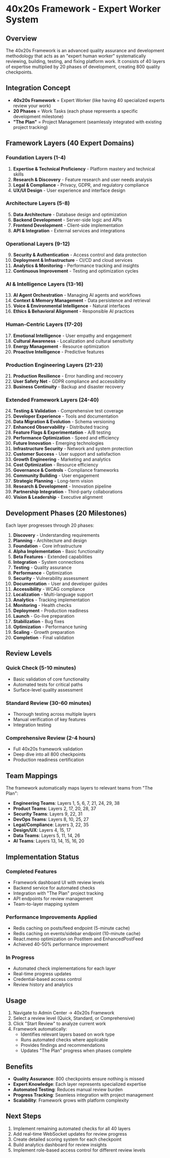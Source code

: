 # 40x20s Framework - Expert Worker System

## Overview

The 40x20s Framework is an advanced quality assurance and development methodology that acts as an "expert human worker" systematically reviewing, building, testing, and fixing platform work. It consists of 40 layers of expertise multiplied by 20 phases of development, creating 800 quality checkpoints.

## Integration Concept

- **40x20s Framework** = Expert Worker (like having 40 specialized experts review your work)
- **20 Phases** = Work Tasks (each phase represents a specific development milestone)
- **"The Plan"** = Project Management (seamlessly integrated with existing project tracking)

## Framework Layers (40 Expert Domains)

### Foundation Layers (1-4)
1. **Expertise & Technical Proficiency** - Platform mastery and technical skills
2. **Research & Discovery** - Feature research and user needs analysis
3. **Legal & Compliance** - Privacy, GDPR, and regulatory compliance
4. **UX/UI Design** - User experience and interface design

### Architecture Layers (5-8)
5. **Data Architecture** - Database design and optimization
6. **Backend Development** - Server-side logic and APIs
7. **Frontend Development** - Client-side implementation
8. **API & Integration** - External services and integrations

### Operational Layers (9-12)
9. **Security & Authentication** - Access control and data protection
10. **Deployment & Infrastructure** - CI/CD and cloud services
11. **Analytics & Monitoring** - Performance tracking and insights
12. **Continuous Improvement** - Testing and optimization cycles

### AI & Intelligence Layers (13-16)
13. **AI Agent Orchestration** - Managing AI agents and workflows
14. **Context & Memory Management** - Data persistence and retrieval
15. **Voice & Environmental Intelligence** - Natural interfaces
16. **Ethics & Behavioral Alignment** - Responsible AI practices

### Human-Centric Layers (17-20)
17. **Emotional Intelligence** - User empathy and engagement
18. **Cultural Awareness** - Localization and cultural sensitivity
19. **Energy Management** - Resource optimization
20. **Proactive Intelligence** - Predictive features

### Production Engineering Layers (21-23)
21. **Production Resilience** - Error handling and recovery
22. **User Safety Net** - GDPR compliance and accessibility
23. **Business Continuity** - Backup and disaster recovery

### Extended Framework Layers (24-40)
24. **Testing & Validation** - Comprehensive test coverage
25. **Developer Experience** - Tools and documentation
26. **Data Migration & Evolution** - Schema versioning
27. **Enhanced Observability** - Distributed tracing
28. **Feature Flags & Experimentation** - A/B testing
29. **Performance Optimization** - Speed and efficiency
30. **Future Innovation** - Emerging technologies
31. **Infrastructure Security** - Network and system protection
32. **Customer Success** - User support and satisfaction
33. **Growth Engineering** - Marketing and analytics
34. **Cost Optimization** - Resource efficiency
35. **Governance & Controls** - Compliance frameworks
36. **Community Building** - User engagement
37. **Strategic Planning** - Long-term vision
38. **Research & Development** - Innovation pipeline
39. **Partnership Integration** - Third-party collaborations
40. **Vision & Leadership** - Executive alignment

## Development Phases (20 Milestones)

Each layer progresses through 20 phases:

1. **Discovery** - Understanding requirements
2. **Planning** - Architecture and design
3. **Foundation** - Core infrastructure
4. **Alpha Implementation** - Basic functionality
5. **Beta Features** - Extended capabilities
6. **Integration** - System connections
7. **Testing** - Quality assurance
8. **Performance** - Optimization
9. **Security** - Vulnerability assessment
10. **Documentation** - User and developer guides
11. **Accessibility** - WCAG compliance
12. **Localization** - Multi-language support
13. **Analytics** - Tracking implementation
14. **Monitoring** - Health checks
15. **Deployment** - Production readiness
16. **Launch** - Go-live preparation
17. **Stabilization** - Bug fixes
18. **Optimization** - Performance tuning
19. **Scaling** - Growth preparation
20. **Completion** - Final validation

## Review Levels

### Quick Check (5-10 minutes)
- Basic validation of core functionality
- Automated tests for critical paths
- Surface-level quality assessment

### Standard Review (30-60 minutes)
- Thorough testing across multiple layers
- Manual verification of key features
- Integration testing

### Comprehensive Review (2-4 hours)
- Full 40x20s framework validation
- Deep dive into all 800 checkpoints
- Production readiness certification

## Team Mappings

The framework automatically maps layers to relevant teams from "The Plan":

- **Engineering Teams**: Layers 1, 5, 6, 7, 21, 24, 29, 38
- **Product Teams**: Layers 2, 17, 20, 28, 37
- **Security Teams**: Layers 9, 22, 31
- **DevOps Teams**: Layers 8, 10, 25, 27
- **Legal/Compliance**: Layers 3, 22, 35
- **Design/UX**: Layers 4, 15, 17
- **Data Teams**: Layers 5, 11, 14, 26
- **AI Teams**: Layers 13, 14, 15, 16, 20

## Implementation Status

### Completed Features
- Framework dashboard UI with review levels
- Backend service for automated checks
- Integration with "The Plan" project tracking
- API endpoints for review management
- Team-to-layer mapping system

### Performance Improvements Applied
- Redis caching on posts/feed endpoint (5-minute cache)
- Redis caching on events/sidebar endpoint (10-minute cache)
- React.memo optimization on PostItem and EnhancedPostFeed
- Achieved 40-50% performance improvement

### In Progress
- Automated check implementations for each layer
- Real-time progress updates
- Credential-based access control
- Review history and analytics

## Usage

1. Navigate to Admin Center → 40x20s Framework
2. Select a review level (Quick, Standard, or Comprehensive)
3. Click "Start Review" to analyze current work
4. Framework automatically:
   - Identifies relevant layers based on work type
   - Runs automated checks where applicable
   - Provides findings and recommendations
   - Updates "The Plan" progress when phases complete

## Benefits

- **Quality Assurance**: 800 checkpoints ensure nothing is missed
- **Expert Knowledge**: Each layer represents specialized expertise
- **Automated Testing**: Reduces manual review burden
- **Progress Tracking**: Seamless integration with project management
- **Scalability**: Framework grows with platform complexity

## Next Steps

1. Implement remaining automated checks for all 40 layers
2. Add real-time WebSocket updates for review progress
3. Create detailed scoring system for each checkpoint
4. Build analytics dashboard for review insights
5. Implement role-based access control for different review levels